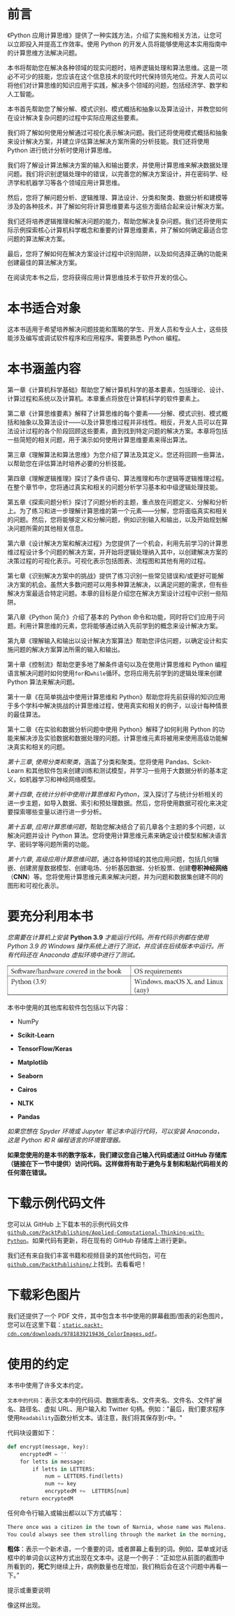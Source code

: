 # 前言

《Python 应用计算思维》提供了一种实践方法，介绍了实施和相关方法，让您可以立即投入并提高工作效率。使用 Python 的开发人员将能够使用这本实用指南中的计算思维方法解决问题。

本书将帮助您在解决各种领域的现实问题时，培养逻辑处理和算法思维。这是一项必不可少的技能，您应该在这个信息技术的现代时代保持领先地位。开发人员可以将他们对计算思维的知识应用于实践，解决多个领域的问题，包括经济学、数学和人工智能。

本书首先帮助您了解分解、模式识别、模式概括和抽象以及算法设计，并教您如何在设计解决复杂问题的过程中实际应用这些要素。

我们将了解如何使用分解通过可视化表示解决问题。我们还将使用模式概括和抽象来设计解决方案，并建立评估算法解决方案所需的分析技能。我们还将使用 Python 进行统计分析时使用计算思维。

我们将了解设计算法解决方案的输入和输出要求，并使用计算思维来解决数据处理问题。我们将识别逻辑处理中的错误，以完善您的解决方案设计，并在密码学、经济学和机器学习等各个领域应用计算思维。

然后，您将了解问题分析、逻辑推理、算法设计、分类和聚类、数据分析和建模等涉及的各种技术，并了解如何将计算思维要素与这些方面结合起来设计解决方案。

我们还将培养逻辑推理和解决问题的能力，帮助您解决复杂问题。我们还将使用实际示例探索核心计算机科学概念和重要的计算思维要素，并了解如何确定最适合您问题的算法解决方案。

最后，您将了解如何在解决方案设计过程中识别陷阱，以及如何选择正确的功能来创建最佳的算法解决方案。

在阅读完本书之后，您将获得应用计算思维技术于软件开发的信心。

# 本书适合对象

这本书适用于希望培养解决问题技能和策略的学生、开发人员和专业人士，这些技能涉及编写或调试软件程序和应用程序。需要熟悉 Python 编程。

# 本书涵盖内容

第一章《计算机科学基础》帮助您了解计算机科学的基本要素，包括理论、设计、计算过程和系统以及计算机。本章重点将放在计算机科学的软件要素上。

第二章《计算思维要素》解释了计算思维的每个要素——分解、模式识别、模式概括和抽象以及算法设计——以及计算思维过程并非线性。相反，开发人员可以在算法设计过程的各个阶段回顾这些要素，直到找到特定问题的解决方案。本章将包括一些简短的相关问题，用于演示如何使用计算思维要素来得出算法。

第三章《理解算法和算法思维》为您介绍了算法及其定义。您还将回顾一些算法，以帮助您在评估算法时培养必要的分析技能。

第四章《理解逻辑推理》探讨了条件语句、算法推理和布尔逻辑等逻辑推理过程。在整个章节中，您将通过真实和相关的问题分析学习基本和中级逻辑处理技能。

第五章《探索问题分析》探讨了问题分析的主题，重点放在问题定义、分解和分析上。为了练习和进一步理解计算思维的第一个元素——分解，您将面临真实和相关的问题。然后，您将能够定义和分解问题，例如识别输入和输出，以及开始规划解决问题所需的其他相关信息。

第六章《设计解决方案和解决过程》为您提供了一个机会，利用先前学习的计算思维过程设计多个问题的解决方案，并开始将逻辑处理纳入其中，以创建解决方案的决策过程的可视化表示。可视化表示包括图表、流程图和其他有用的过程。

第七章《识别解决方案中的挑战》提供了练习识别一些常见错误和/或更好可能解决方案的机会。虽然大多数问题可以用多种算法解决，以满足问题的需求，但有些解决方案最适合特定问题。本章的目标是介绍您在解决方案设计过程中识别一些陷阱。

第八章《Python 简介》介绍了基本的 Python 命令和功能，同时将它们应用于问题。利用计算思维的元素，您将能够通过纳入先前学到的概念来设计解决方案。

第九章《理解输入和输出以设计解决方案算法》帮助您评估问题，以确定设计和实施问题的解决方案算法所需的输入和输出。

第十章《控制流》帮助您更多地了解条件语句以及在使用计算思维和 Python 编程语言解决问题时如何使用`for`和`while`循环。您将应用先前学到的逻辑处理来创建 Python 算法来解决问题。

第十一章《在简单挑战中使用计算思维和 Python》帮助您将先前获得的知识应用于多个学科中解决挑战的计算思维过程，使用真实和相关的例子，以设计每种情景的最佳算法。

第十二章《在实验和数据分析问题中使用 Python》解释了如何利用 Python 的功能来解决涉及实验数据和数据处理的问题。计算思维元素将被用来使用高级功能解决真实和相关的问题。

*第十三章*, *使用分类和聚类*，涵盖了分类和聚类。您将使用 Pandas、Scikit-Learn 和其他软件包来创建训练和测试模型，并学习一些用于大数据分析的基本定义，如机器学习和神经网络模型。

*第十四章*, *在统计分析中使用计算思维和 Python*，深入探讨了与统计分析相关的进一步主题，如导入数据、索引和预处理数据。然后，您将使用数据可视化来决定要探索哪些变量以进行进一步分析。

*第十五章*, *应用计算思维问题*，帮助您解决结合了前几章各个主题的多个问题，以解决问题并设计 Python 算法。您将使用计算思维元素来确定设计模型和解决语言学、密码学等问题所需的功能。

*第十六章*, *高级应用计算思维问题*，通过各种领域的其他应用问题，包括几何镶嵌、创建房屋数据模型、创建电场、分析基因数据、分析股票、创建**卷积神经网络**（**CNN**）等。您将使用计算思维元素来解决问题，并为问题和数据集创建不同的图形和可视化表示。

# 要充分利用本书

*您需要在计算机上安装* **Python 3.9** *才能运行代码。所有代码示例都在使用 Python 3.9 的 Windows 操作系统上进行了测试，并应该在后续版本中运行。所有代码还在 Anaconda 虚拟环境中进行了测试。*

![](img/Preface_table.jpg)

本书中使用的其他库和软件包包括以下内容：

+   NumPy

+   **Scikit-Learn**

+   **TensorFlow/Keras**

+   **Matplotlib**

+   **Seaborn**

+   **Cairos**

+   **NLTK**

+   **Pandas**

*如果您想在 Spyder 环境或 Jupyter 笔记本中运行代码，可以安装 Anaconda，这是 Python 和 R 编程语言的环境管理器。*

**如果您使用的是本书的数字版本，我们建议您自己输入代码或通过 GitHub 存储库（链接在下一节中提供）访问代码。这样做将有助于避免与复制和粘贴代码相关的任何潜在错误。**

# 下载示例代码文件

您可以从 GitHub 上下载本书的示例代码文件[`github.com/PacktPublishing/Applied-Computational-Thinking-with-Python`](https://github.com/PacktPublishing/Applied-Computational-Thinking-with-Python)。如果代码有更新，将在现有的 GitHub 存储库上进行更新。

我们还有来自我们丰富书籍和视频目录的其他代码包，可在[`github.com/PacktPublishing/`](https://github.com/PacktPublishing/)上找到。去看看吧！

# 下载彩色图片

我们还提供了一个 PDF 文件，其中包含本书中使用的屏幕截图/图表的彩色图片。您可以在这里下载：[`static.packt-cdn.com/downloads/9781839219436_ColorImages.pdf`](https://static.packt-cdn.com/downloads/9781839219436_ColorImages.pdf)。

# 使用的约定

本书中使用了许多文本约定。

`文本中的代码`：表示文本中的代码词、数据库表名、文件夹名、文件名、文件扩展名、路径名、虚拟 URL、用户输入和 Twitter 句柄。例如："最后，我们要求程序使用`Readability`函数分析文本。请注意，我们将其保存到`r`中。"

代码块设置如下：

```py
def encrypt(message, key):
    encryptedM = ''
    for letts in message:
        if letts in LETTERS:
            num = LETTERS.find(letts)
            num += key
            encryptedM +=  LETTERS[num]
    return encryptedM
```

任何命令行输入或输出都以以下方式编写：

```py
There once was a citizen in the town of Narnia, whose name was Malena. Malena loved to hang with their trusty dog, King Kong.
You could always see them strolling through the market in the morning, wearing their favorite blue attire.
```

**粗体**：表示一个新术语，一个重要的词，或者屏幕上看到的词。例如，菜单或对话框中的单词会以这种方式出现在文本中。这是一个例子：“正如您从前面的截图中所看到的，**死亡**列继续上升，病例数量也在增加，我们稍后会在这个问题中再看一下。”

提示或重要说明

像这样出现。

